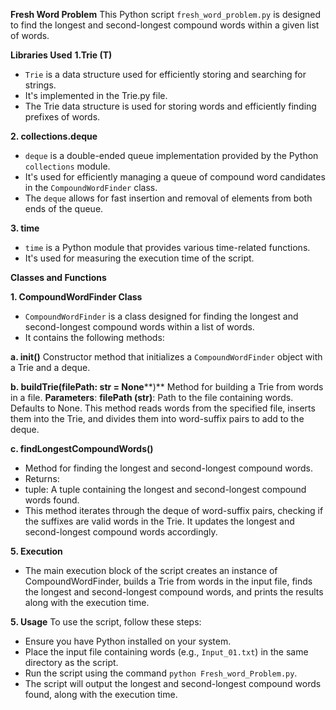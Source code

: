 **Fresh Word Problem**
This Python script `fresh_word_problem.py` is designed to find the longest and second-longest compound words within a given list of words.

**Libraries Used**
**1.Trie (T)**
* `Trie` is a data structure used for efficiently storing and searching for strings.
* It's implemented in the Trie.py file.
* The Trie data structure is used for storing words and efficiently finding prefixes of words.

**2. collections.deque**
* `deque` is a double-ended queue implementation provided by the Python `collections` module.
* It's used for efficiently managing a queue of compound word candidates in the `CompoundWordFinder` class.
* The `deque` allows for fast insertion and removal of elements from both ends of the queue.

**3. time**
* `time` is a Python module that provides various time-related functions.
* It's used for measuring the execution time of the script.


**Classes and Functions**

**1. CompoundWordFinder Class**
* `CompoundWordFinder` is a class designed for finding the longest and second-longest compound words within a list of words.
* It contains the following methods:

**a. __init__()**
 Constructor method that initializes a `CompoundWordFinder` object with a Trie and a deque.

**b. buildTrie(filePath: str = None****)**
 Method for building a Trie from words in a file.
**Parameters**:
**filePath (str)**: Path to the file containing words. Defaults to None.
This method reads words from the specified file, inserts them into the Trie, and divides them into word-suffix pairs to add to the deque.

**c. findLongestCompoundWords()**
* Method for finding the longest and second-longest compound words.
* Returns:
* tuple: A tuple containing the longest and second-longest compound words found.
* This method iterates through the deque of word-suffix pairs, checking if the suffixes are valid words in the Trie. It updates the longest and second-longest compound words accordingly.

**5. Execution**
* The main execution block of the script creates an instance of CompoundWordFinder, builds a Trie from words in the input file, finds the longest and second-longest compound words, and prints the results along with the execution time.

**5. Usage**
To use the script, follow these steps:

* Ensure you have Python installed on your system.
* Place the input file containing words (e.g., `Input_01.txt`) in the same directory as the script.
* Run the script using the command `python Fresh_word_Problem.py`.
* The script will output the longest and second-longest compound words found, along with the execution time.